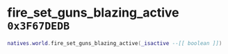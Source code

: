 # fire_set_guns_blazing_active `0x3F67DEDB`

```lua
natives.world.fire_set_guns_blazing_active(_isactive --[[ boolean ]])
```